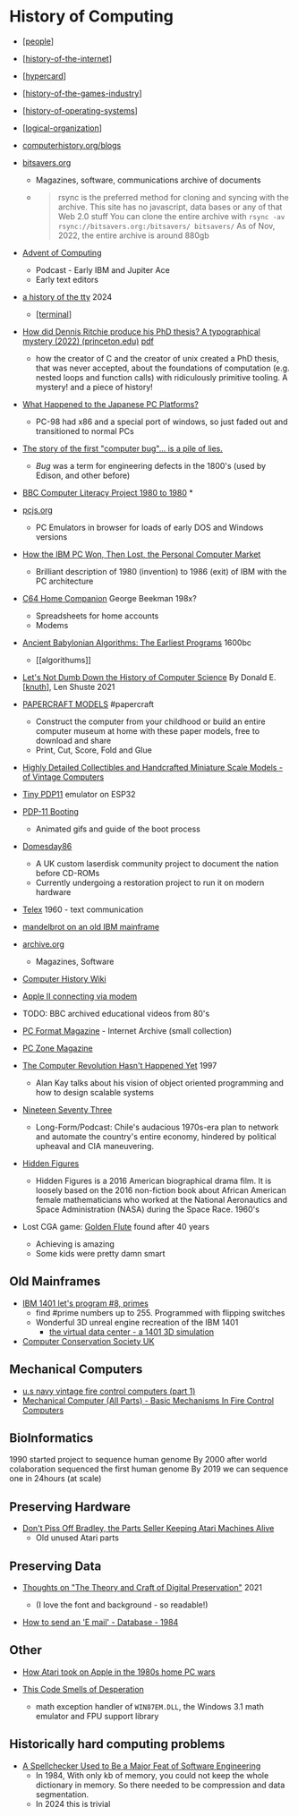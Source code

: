 History of Computing
====================

* [[people]]
* [[history-of-the-internet]]
* [[hypercard]]
* [[history-of-the-games-industry]]
* [[history-of-operating-systems]]
* [[logical-organization]]

* [computerhistory.org/blogs](https://computerhistory.org/blogs/)
* [bitsavers.org](https://bitsavers.org/)
    * Magazines, software, communications archive of documents
    * > rsync is the preferred method for cloning and syncing with the archive. This site has no javascript, data bases or any of that Web 2.0 stuff You can clone the entire archive with `rsync -av rsync://bitsavers.org:/bitsavers/ bitsavers/` As of Nov, 2022, the entire archive is around 880gb

* [Advent of Computing](https://podcasts.apple.com/us/podcast/advent-of-computing/id1459202600)
    * Podcast - Early IBM and Jupiter Ace
    * Early text editors
* [a history of the tty](https://computer.rip/2024-02-25-a-history-of-the-tty.html) 2024
    * [[terminal]]

* [How did Dennis Ritchie produce his PhD thesis? A typographical mystery (2022) (princeton.edu)](https://news.ycombinator.com/item?id=35177110) [pdf](https://www.cs.princeton.edu/~bwk/dmr/doceng22.pdf)
    * how the creator of C and the creator of unix created a PhD thesis, that was never accepted, about the foundations of computation (e.g. nested loops and function calls) with ridiculously primitive tooling. A mystery! and a piece of history!
* [What Happened to the Japanese PC Platforms?](https://www.mistys-internet.website/blog/blog/2024/09/21/what-happened-to-the-japanese-pc-platforms/)
    * PC-98 had x86 and a special port of windows, so just faded out and transitioned to normal PCs

* [The story of the first "computer bug"... is a pile of lies.](https://lunduke.substack.com/p/the-story-of-the-first-computer-bug)
    * _Bug_ was a term for engineering defects in the 1800's (used by Edison, and other before)

* [BBC Computer Literacy Project 1980 to 1980](https://clp.bbcrewind.co.uk/)
    * 

* [pcjs.org](https://www.pcjs.org/)
    * PC Emulators in browser for loads of early DOS and Windows versions

* [How the IBM PC Won, Then Lost, the Personal Computer Market](https://spectrum.ieee.org/tech-history/silicon-revolution/how-the-ibm-pc-won-then-lost-the-personal-computer-market)
    * Brilliant description of 1980 (invention) to 1986 (exit) of IBM with the PC architecture

* [C64 Home Companion](https://datassette.nyc3.cdn.digitaloceanspaces.com/livros/the_commodore_64_home_companion.pdf) George Beekman 198x?
    * Spreadsheets for home accounts
    * Modems
* [Ancient Babylonian Algorithms: The Earliest Programs](https://www.historyofinformation.com/detail.php?id=3920) 1600bc
    * [[algorithums]]

* [Let's Not Dumb Down the History of Computer Science](https://cacm.acm.org/opinion/articles/250078-lets-not-dumb-down-the-history-of-computer-science/fulltext) By Donald E. [[knuth]], Len Shuste 2021

* [PAPERCRAFT MODELS](http://rockybergen.com/papercraft) #papercraft
    * Construct the computer from your childhood or build an entire computer museum at home with these paper models, free to download and share
    * Print, Cut, Score, Fold and Glue
* [Highly Detailed Collectibles and Handcrafted Miniature Scale Models - of Vintage Computers](https://www.miniatua.com/)

* [Tiny PDP11](http://spritesmods.com/?art=minipdp11&page=1) emulator on ESP32
* [PDP-11 Booting](https://trmm.net/PDP-11/Booting/)
    * Animated gifs and guide of the boot process

* [Domesday86](https://www.domesday86.com/)
    * A UK custom laserdisk community project to document the nation before CD-ROMs
    * Currently undergoing a restoration project to run it on modern hardware
* [Telex](https://vulcanhammer.info/2017/07/14/a-few-words-about-the-telex/) 1960 - text communication

* [mandelbrot on an old IBM mainframe](http://www.righto.com/2015/03/12-minute-mandelbrot-fractals-on-50.html?m=1)

* [archive.org](https://archive.org/)
    * Magazines, Software

* [Computer History Wiki](https://gunkies.org/wiki/Main_Page)

* [Apple II connecting via modem](https://www.youtube.com/watch?v=TAg0cQJ8Aag)
* TODO: BBC archived educational videos from 80's
* [PC Format Magazine](https://archive.org/search.php?query=subject%3A%22PC+Format%22&and[]=mediatype%3A%22texts%22) - Internet Archive (small collection)
* [PC Zone Magazine](https://archive.org/details/pczonemagazine?&sort=date&and[]=mediatype%3A%22texts%22)


* [The Computer Revolution Hasn't Happened Yet](https://catonmat.net/videos/the-computer-revolution-hasnt-happened-yet) 1997
    * Alan Kay talks about his vision of object oriented programming and how to design scalable systems

* [Nineteen Seventy Three](https://www.damninteresting.com/nineteen-seventy-three/)
    * Long-Form/Podcast: Chile's audacious 1970s-era plan to network and automate the country's entire economy, hindered by political upheaval and CIA maneuvering.
* [Hidden Figures](https://en.wikipedia.org/wiki/Hidden_Figures)
    * Hidden Figures is a 2016 American biographical drama film. It is loosely based on the 2016 non-fiction book about African American female mathematicians who worked at the National Aeronautics and Space Administration (NASA) during the Space Race. 1960's

* Lost CGA game: [Golden Flute](https://twitter.com/rickbrewpdn/status/1210023029087985664) found after 40 years
    * Achieving is amazing
    * Some kids were pretty damn smart

Old Mainframes
--------------

* [IBM 1401 let's program #8, primes](https://www.youtube.com/watch?v=13Pn10RZWdE)
    * find #prime numbers up to 255. Programmed with flipping switches
    * Wonderful 3D unreal engine recreation of the IBM 1401
        * [the virtual data center - a 1401 3D simulation](https://rolffson.de/)
* [Computer Conservation Society UK](https://www.computerconservationsociety.org/)

Mechanical Computers
--------------------

* [u.s navy vintage fire control computers (part 1)](https://www.youtube.com/watch?v=_8aH-M3PzM0)
* [Mechanical Computer (All Parts) - Basic Mechanisms In Fire Control Computers](https://www.youtube.com/watch?v=s1i-dnAH9Y4)


BioInformatics
-------------
1990 started project to sequence human genome
By 2000 after world colaboration sequenced the first human genome
By 2019 we can sequence one in 24hours (at scale)


Preserving Hardware
-------------------

* [Don't Piss Off Bradley, the Parts Seller Keeping Atari Machines Alive](https://www.vice.com/en/article/7kvkx9/dont-piss-off-bradley-the-parts-seller-keeping-atari-machines-alive)
    * Old unused Atari parts

Preserving Data
---------------

* [Thoughts on "The Theory and Craft of Digital Preservation"](http://ajroach42.com/thoughts-on-digital-preservation/) 2021
    * (I love the font and background - so readable!)


* [How to send an 'E mail' - Database - 1984](https://www.youtube.com/watch?v=szdbKz5CyhA)

Other
-----

* [How Atari took on Apple in the 1980s home PC wars](https://www.fastcompany.com/90432140/how-atari-took-on-apple-in-the-1980s-home-pc-wars)

* [This Code Smells of Desperation](https://www.os2museum.com/wp/this-code-smells-of-desperation/)
    * math exception handler of `WIN87EM.DLL`, the Windows 3.1 math emulator and FPU support library

Historically hard computing problems
------------------------------------

* [A Spellchecker Used to Be a Major Feat of Software Engineering](https://prog21.dadgum.com/29.html)
    * In 1984, With only kb of memory, you could not keep the whole dictionary in memory. So there needed to be compression and data segmentation. 
    * In 2024 this is trivial

[//begin]: # "Autogenerated link references for markdown compatibility"
[people]: people.md "People"
[history-of-the-internet]: history-of-the-internet.md "History of the Internet"
[hypercard]: hypercard.md "hypercard"
[history-of-the-games-industry]: history-of-the-games-industry.md "history-of-the-games-industry"
[history-of-operating-systems]: history-of-operating-systems.md "History of Operating Systems"
[logical-organization]: logical-organization.md "Logical Organization"
[terminal]: terminal.md "Terminal"
[knuth]: knuth.md "Knuth"
[//end]: # "Autogenerated link references"

